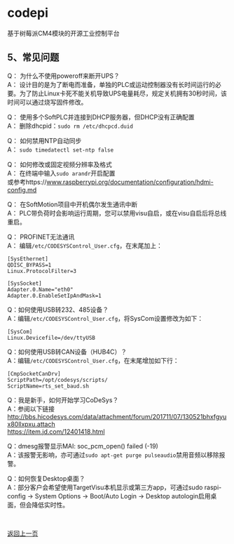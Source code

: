 # codepi  

基于树莓派CM4模块的开源工业控制平台 

## 5、常见问题  

Q： 为什么不使用poweroff来断开UPS？  
A： 设计目的是为了断电而准备，单独的PLC或运动控制器没有长时间运行的必要。为了防止Linux卡死不能关机导致UPS电量耗尽，规定关机拥有30秒时间，该时间可以通过烧写固件修改。  

Q： 使用多个SoftPLC并连接到DHCP服务器，但DHCP没有正确配置  
A： 删除dhcpid：```sudo rm /etc/dhcpcd.duid ``` 

Q： 如何禁用NTP自动同步  
A： ```sudo timedatectl set-ntp false ``` 

Q： 如何修改或固定视频分辨率及格式  
A： 在终端中输入```sudo arandr```开启配置  
 或参考https://www.raspberrypi.org/documentation/configuration/hdmi-config.md  

Q： 在SoftMotion项目中开机偶尔发生通讯中断  
A： PLC带负荷时会影响运行周期，您可以禁用visu自启，或在visu自启后将总线重启。  

Q： PROFINET无法通讯  
A： 编辑```/etc/CODESYSControl_User.cfg```，在末尾加上：
```
[SysEthernet]
QDISC_BYPASS=1
Linux.ProtocolFilter=3

[SysSocket]
Adapter.0.Name="eth0"
Adapter.0.EnableSetIpAndMask=1
```

Q：如何使用USB转232、485设备？  
A：编辑`/etc/CODESYSControl_User.cfg`，将SysCom设置修改为如下：  
```
[SysCom]
Linux.Devicefile=/dev/ttyUSB
```

Q：如何使用USB转CAN设备（HUB4C）？  
A：编辑`/etc/CODESYSControl_User.cfg`，在末尾增加如下行：  
```
[CmpSocketCanDrv]
ScriptPath=/opt/codesys/scripts/
ScriptName=rts_set_baud.sh
```

Q：我是新手，如何开始学习CoDeSys？  
A：参阅以下链接  
http://bbs.hicodesys.com/data/attachment/forum/201711/07/130521bhxfgyux80llxpxu.attach  
https://item.jd.com/12401418.html  

Q：dmesg报警显示MAI: soc_pcm_open() failed (-19)  
A：该报警无影响，亦可通过`sudo apt-get purge pulseaudio`禁用音频以移除报警。  

Q：如何恢复Desktop桌面？  
A：部分客户会希望使用TargetVisu本机显示或第三方app，可通过sudo raspi-config -> System Options -> Boot/Auto Login -> Desktop autologin启用桌面，但会降低实时性。  



</br>

[返回上一页](https://github.com/feecat/codepi)
